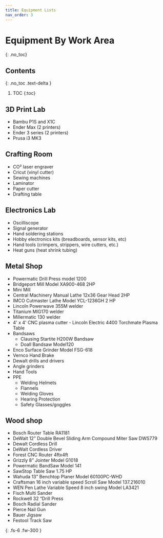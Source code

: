 ```yaml
---
title: Equipment Lists
nav_order: 3
---
```

# Equipment By Work Area
{: .no_toc}

## Contents
{: .no_toc .text-delta }
1. TOC
{:toc}

## 3D Print Lab
- Bambu P1S and X1C
- Ender Max (2 printers)
- Ender 3 series (2 printers)
- Prusa i3 MK3

## Crafting Room
- CO² laser engraver
- Cricut (vinyl cutter)
- Sewing machines
- Laminator
- Paper cutter
- Drafting table

## Electronics Lab
- Oscilliscope
- Signal generator
- Hand soldering stations
- Hobby electronics kits (breadboards, sensor kits, etc)
- Hand tools (crimpers, strippers, wire cutters, etc.)
- Heat guns (heat shrink tubing)

## Metal Shop
- Powermatic Drill Press model 1200
- Bridgeport Mill Model XA900-468 2HP
- Mini Mill
- Central Machinery Manual Lathe 12x36 Gear Head 2HP
- IMCO Cutmaster Lathe Model YCL-1236GH 2 HP
- Lincoln Powerwave 355M welder
- Titanium MIG170 welder
- Millermatic 130 welder
- 4' x 4' CNC plasma cutter - Lincoln Electric 4400 Torchmate Plasma Table
- Bandsaws
  - Clausing Startite H200W Bandsaw
  - Doall Bandsaw Model120
- Enco Surface Grinder Model FSG-618
- Vernco Hand Brake
- Dewalt drills and drivers
- Angle grinders
- Hand Tools
- PPE
  - Welding Helmets
  - Flannels
  - Welding Gloves
  - Hearing Protection
  - Safety Glasses/goggles

## Wood shop
- Bosch Router Table RA1181 
- DeWalt 12” Double Bevel Sliding Arm Compound Miter Saw DWS779 
- Dewalt Cordless Drill
- DeWalt Cordless Driver
- Forest CNC Router 4ftx4ft
- Grizzly 8” Jointer Model G1018
- Powermatic BandSaw Model 141 
- SawStop Table Saw 1.75 HP
- Wahuda 13” Benchtop Planer Model 60100PC-WHD
- Craftsman 16 inch variable speed Scroll Saw Model 137.216010
- WEN Pen Lathe Variable Speed 8 inch swing Model  LA3421
- Fisch Multi Sander 
- Rockwell 32 “Drill Press 
- Bosch Radial Sander
- Pierce Nail Gun 
- Bauer Jigsaw
- Festool Track Saw

{: .fs-6 .fw-300 }
